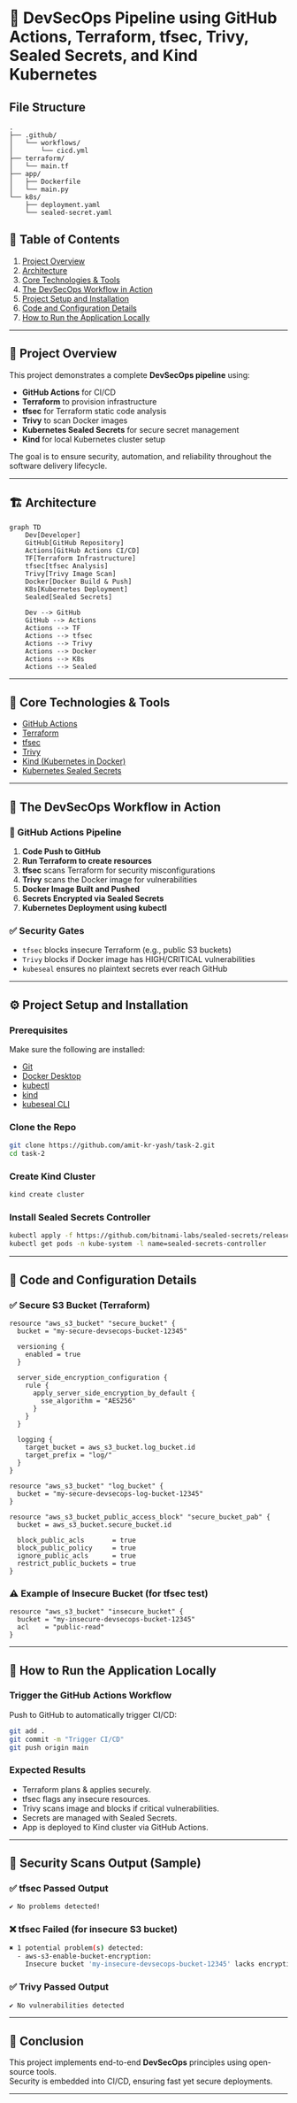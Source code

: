 # 🚀 DevSecOps Pipeline using GitHub Actions, Terraform, tfsec, Trivy, Sealed Secrets, and Kind Kubernetes


## File Structure 

```
.
├── .github/
│   └── workflows/
│       └── cicd.yml
├── terraform/
│   └── main.tf
├── app/
│   ├── Dockerfile
│   └── main.py
└── k8s/
    ├── deployment.yaml
    └── sealed-secret.yaml
```

## 📑 Table of Contents

1. [Project Overview](#project-overview)
2. [Architecture](#architecture)
3. [Core Technologies & Tools](#core-technologies--tools)
4. [The DevSecOps Workflow in Action](#the-devsecops-workflow-in-action)
5. [Project Setup and Installation](#project-setup-and-installation)
6. [Code and Configuration Details](#code-and-configuration-details)
7. [How to Run the Application Locally](#how-to-run-the-application-locally)

---

## 🎯 Project Overview

This project demonstrates a complete **DevSecOps pipeline** using:

- **GitHub Actions** for CI/CD
- **Terraform** to provision infrastructure
- **tfsec** for Terraform static code analysis
- **Trivy** to scan Docker images
- **Kubernetes Sealed Secrets** for secure secret management
- **Kind** for local Kubernetes cluster setup

The goal is to ensure security, automation, and reliability throughout the software delivery lifecycle.

---

## 🏗️ Architecture

```mermaid
graph TD
    Dev[Developer]
    GitHub[GitHub Repository]
    Actions[GitHub Actions CI/CD]
    TF[Terraform Infrastructure]
    tfsec[tfsec Analysis]
    Trivy[Trivy Image Scan]
    Docker[Docker Build & Push]
    K8s[Kubernetes Deployment]
    Sealed[Sealed Secrets]

    Dev --> GitHub
    GitHub --> Actions
    Actions --> TF
    Actions --> tfsec
    Actions --> Trivy
    Actions --> Docker
    Actions --> K8s
    Actions --> Sealed
```

---

## 🧰 Core Technologies & Tools

- [GitHub Actions](https://github.com/features/actions)
- [Terraform](https://www.terraform.io/)
- [tfsec](https://aquasecurity.github.io/tfsec/)
- [Trivy](https://aquasecurity.github.io/trivy/)
- [Kind (Kubernetes in Docker)](https://kind.sigs.k8s.io/)
- [Kubernetes Sealed Secrets](https://github.com/bitnami-labs/sealed-secrets)

---

## 🔁 The DevSecOps Workflow in Action

### 🔧 GitHub Actions Pipeline

1. **Code Push to GitHub**
2. **Run Terraform to create resources**
3. **tfsec** scans Terraform for security misconfigurations
4. **Trivy** scans the Docker image for vulnerabilities
5. **Docker Image Built and Pushed**
6. **Secrets Encrypted via Sealed Secrets**
7. **Kubernetes Deployment using kubectl**

### ✅ Security Gates

- `tfsec` blocks insecure Terraform (e.g., public S3 buckets)
- `Trivy` blocks if Docker image has HIGH/CRITICAL vulnerabilities
- `kubeseal` ensures no plaintext secrets ever reach GitHub

---

## ⚙️ Project Setup and Installation

### Prerequisites

Make sure the following are installed:

- [Git](https://git-scm.com/)
- [Docker Desktop](https://www.docker.com/products/docker-desktop)
- [kubectl](https://kubernetes.io/docs/tasks/tools/)
- [kind](https://kind.sigs.k8s.io/)
- [kubeseal CLI](https://github.com/bitnami-labs/sealed-secrets)

### Clone the Repo

```bash
git clone https://github.com/amit-kr-yash/task-2.git
cd task-2
```

### Create Kind Cluster

```bash
kind create cluster
```

### Install Sealed Secrets Controller

```bash
kubectl apply -f https://github.com/bitnami-labs/sealed-secrets/releases/download/v0.26.1/controller.yaml
kubectl get pods -n kube-system -l name=sealed-secrets-controller
```

---

## 🧪 Code and Configuration Details

### ✅ Secure S3 Bucket (Terraform)

```hcl
resource "aws_s3_bucket" "secure_bucket" {
  bucket = "my-secure-devsecops-bucket-12345"

  versioning {
    enabled = true
  }

  server_side_encryption_configuration {
    rule {
      apply_server_side_encryption_by_default {
        sse_algorithm = "AES256"
      }
    }
  }

  logging {
    target_bucket = aws_s3_bucket.log_bucket.id
    target_prefix = "log/"
  }
}

resource "aws_s3_bucket" "log_bucket" {
  bucket = "my-secure-devsecops-log-bucket-12345"
}

resource "aws_s3_bucket_public_access_block" "secure_bucket_pab" {
  bucket = aws_s3_bucket.secure_bucket.id

  block_public_acls       = true
  block_public_policy     = true
  ignore_public_acls      = true
  restrict_public_buckets = true
}
```

### ⚠️ Example of Insecure Bucket (for tfsec test)

```hcl
resource "aws_s3_bucket" "insecure_bucket" {
  bucket = "my-insecure-devsecops-bucket-12345"
  acl    = "public-read"
}
```

---

## 🧪 How to Run the Application Locally

### Trigger the GitHub Actions Workflow

Push to GitHub to automatically trigger CI/CD:

```bash
git add .
git commit -m "Trigger CI/CD"
git push origin main
```

### Expected Results

- Terraform plans & applies securely.
- tfsec flags any insecure resources.
- Trivy scans image and blocks if critical vulnerabilities.
- Secrets are managed with Sealed Secrets.
- App is deployed to Kind cluster via GitHub Actions.

---

## 🔐 Security Scans Output (Sample)

### ✅ tfsec Passed Output

```bash
✔ No problems detected!
```

### ❌ tfsec Failed (for insecure S3 bucket)

```bash
✖ 1 potential problem(s) detected:
  - aws-s3-enable-bucket-encryption:
    Insecure bucket 'my-insecure-devsecops-bucket-12345' lacks encryption
```

### ✅ Trivy Passed Output

```bash
✔ No vulnerabilities detected
```

---

## 🙌 Conclusion

This project implements end-to-end **DevSecOps** principles using open-source tools.  
Security is embedded into CI/CD, ensuring fast yet secure deployments.

--- 
